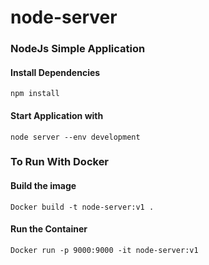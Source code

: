 # node-server

### NodeJs Simple Application 

#### Install Dependencies
    npm install

#### Start Application with
    node server --env development

### To Run With Docker

#### Build the image    
    Docker build -t node-server:v1 .

#### Run the Container
    Docker run -p 9000:9000 -it node-server:v1